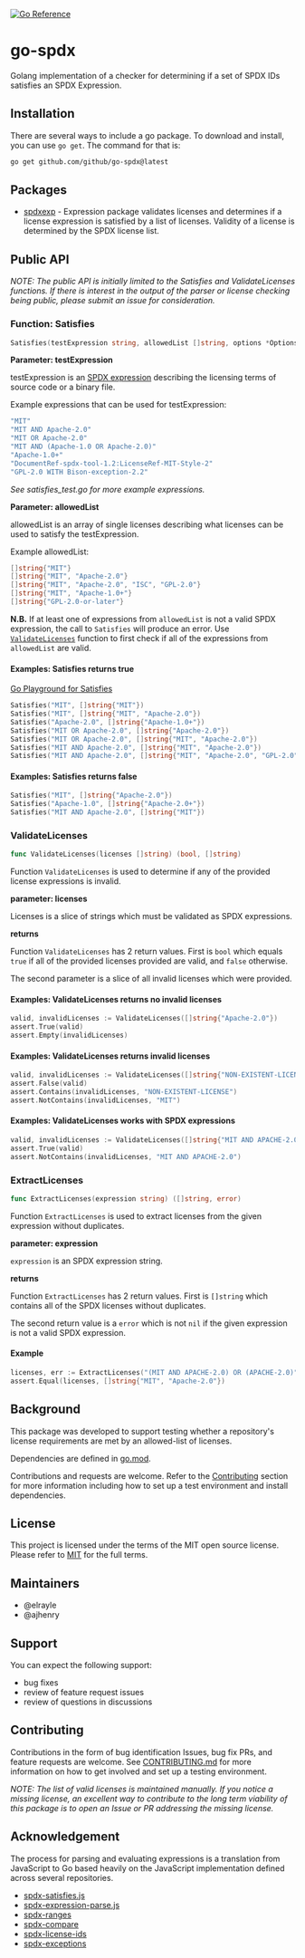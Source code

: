 [![Go Reference](https://pkg.go.dev/badge/github.com/github/go-spdx/v2@v2.1.2/spdxexp.svg)](https://pkg.go.dev/github.com/github/go-spdx/v2@v2.1.2/spdxexp)

# go-spdx

Golang implementation of a checker for determining if a set of SPDX IDs satisfies an SPDX Expression.

## Installation

There are several ways to include a go package.  To download and install, you can use `go get`.  The command for that is:

```sh
go get github.com/github/go-spdx@latest
```

## Packages

- [spdxexp](https://pkg.go.dev/github.com/github/go-spdx/spdxexp) - Expression package validates licenses and determines if a license expression is satisfied by a list of licenses. Validity of a license is determined by the SPDX license list.

## Public API

_NOTE: The public API is initially limited to the Satisfies and ValidateLicenses functions.  If
there is interest in the output of the parser or license checking being public, please submit an
issue for consideration._

### Function: Satisfies

```go
Satisfies(testExpression string, allowedList []string, options *Options)
```

**Parameter: testExpression**

testExpression is an [SPDX expression](https://spdx.github.io/spdx-spec/v2.3/SPDX-license-expressions/#d1-overview) describing the licensing terms of source code or a binary file.

Example expressions that can be used for testExpression:

```go
"MIT"
"MIT AND Apache-2.0"
"MIT OR Apache-2.0"
"MIT AND (Apache-1.0 OR Apache-2.0)"
"Apache-1.0+"
"DocumentRef-spdx-tool-1.2:LicenseRef-MIT-Style-2"
"GPL-2.0 WITH Bison-exception-2.2"
```

_See satisfies_test.go for more example expressions._

**Parameter: allowedList**

allowedList is an array of single licenses describing what licenses can be used to satisfy the testExpression.

Example allowedList:

```go
[]string{"MIT"}
[]string{"MIT", "Apache-2.0"}
[]string{"MIT", "Apache-2.0", "ISC", "GPL-2.0"}
[]string{"MIT", "Apache-1.0+"}
[]string{"GPL-2.0-or-later"}
```

**N.B.** If at least one of expressions from `allowedList` is not a valid SPDX expression, the call
to `Satisfies` will produce an error. Use [`ValidateLicenses`](###-ValidateLicenses) function
to first check if all of the expressions from `allowedList` are valid.

#### Examples: Satisfies returns true

[Go Playground for Satisfies](https://go.dev/play/p/Ul8H15hyEpQ)

```go
Satisfies("MIT", []string{"MIT"})
Satisfies("MIT", []string{"MIT", "Apache-2.0"})
Satisfies("Apache-2.0", []string{"Apache-1.0+"})
Satisfies("MIT OR Apache-2.0", []string{"Apache-2.0"})
Satisfies("MIT OR Apache-2.0", []string{"MIT", "Apache-2.0"})
Satisfies("MIT AND Apache-2.0", []string{"MIT", "Apache-2.0"})
Satisfies("MIT AND Apache-2.0", []string{"MIT", "Apache-2.0", "GPL-2.0"})
```

#### Examples: Satisfies returns false

```go
Satisfies("MIT", []string{"Apache-2.0"})
Satisfies("Apache-1.0", []string{"Apache-2.0+"})
Satisfies("MIT AND Apache-2.0", []string{"MIT"})
```

### ValidateLicenses

```go
func ValidateLicenses(licenses []string) (bool, []string)
```

Function `ValidateLicenses` is used to determine if any of the provided license expressions is
invalid.

**parameter: licenses**

Licenses is a slice of strings which must be validated as SPDX expressions.

**returns**

Function `ValidateLicenses` has 2 return values. First is `bool` which equals `true` if all of
the provided licenses provided are valid, and `false` otherwise.

The second parameter is a slice of all invalid licenses which were provided.

#### Examples: ValidateLicenses returns no invalid licenses

```go
valid, invalidLicenses := ValidateLicenses([]string{"Apache-2.0"})
assert.True(valid)
assert.Empty(invalidLicenses)
```

#### Examples: ValidateLicenses returns invalid licenses

```go
valid, invalidLicenses := ValidateLicenses([]string{"NON-EXISTENT-LICENSE", "MIT"})
assert.False(valid)
assert.Contains(invalidLicenses, "NON-EXISTENT-LICENSE")
assert.NotContains(invalidLicenses, "MIT")
```

#### Examples: ValidateLicenses works with SPDX expressions

```go
valid, invalidLicenses := ValidateLicenses([]string{"MIT AND APACHE-2.0"})
assert.True(valid)
assert.NotContains(invalidLicenses, "MIT AND APACHE-2.0")
```

### ExtractLicenses

```go
func ExtractLicenses(expression string) ([]string, error)
```

Function `ExtractLicenses` is used to extract licenses from the given expression without duplicates.

**parameter: expression**

`expression` is an SPDX expression string.

**returns**

Function `ExtractLicenses` has 2 return values. First is `[]string` which contains all of the SPDX licenses without duplicates.

The second return value is a `error` which is not `nil` if the given expression is not a valid SPDX expression.

#### Example

```go
licenses, err := ExtractLicenses("(MIT AND APACHE-2.0) OR (APACHE-2.0)")
assert.Equal(licenses, []string{"MIT", "Apache-2.0"})
```

## Background

This package was developed to support testing whether a repository's license requirements are met by an allowed-list of licenses.

Dependencies are defined in [go.mod](./go.mod).

Contributions and requests are welcome.  Refer to the [Contributing](#contributing) section for more information including how to set up a test environment and install dependencies.

## License

This project is licensed under the terms of the MIT open source license. Please refer to [MIT](./LICENSE.md) for the full terms.

## Maintainers

- @elrayle
- @ajhenry

## Support

You can expect the following support:

- bug fixes
- review of feature request issues
- review of questions in discussions

## Contributing

Contributions in the form of bug identification Issues, bug fix PRs, and feature requests are welcome.  See [CONTRIBUTING.md](./CONTRIBUTING.md) for more information on how to get involved and set up a testing environment.

_NOTE: The list of valid licenses is maintained manually.  If you notice a missing license, an excellent way to contribute to the long term viability of this package is to open an Issue or PR addressing the missing license._

## Acknowledgement

The process for parsing and evaluating expressions is a translation from JavaScript to Go based heavily on the JavaScript implementation defined across several repositories.

- [spdx-satisfies.js](https://github.com/clearlydefined/spdx-satisfies.js)
- [spdx-expression-parse.js](https://github.com/clearlydefined/spdx-expression-parse.js)
- [spdx-ranges](https://github.com/jslicense/spdx-ranges.js)
- [spdx-compare](https://github.com/jslicense/spdx-compare.js)
- [spdx-license-ids](https://github.com/jslicense/spdx-license-ids)
- [spdx-exceptions](https://github.com/jslicense/spdx-exceptions.json)
